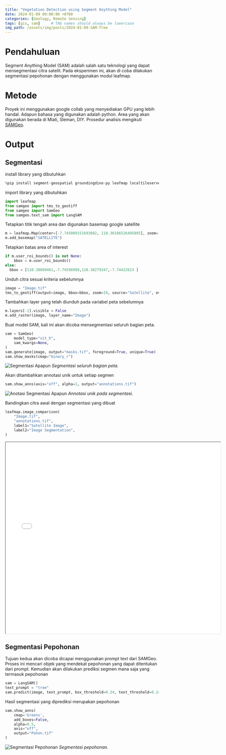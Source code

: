 ```yaml
---
title: "Vegetation Detection using Segment Anything Model"
date: 2024-01-09 09:00:00 +0700
categories: [Geology, Remote Sensing]
tags: [gis, sam]     # TAG names should always be lowercase
img_path: /assets/img/posts/2024-01-09-SAM-Tree
---
```


# Pendahuluan
Segment Anything Model (SAM) adalah salah satu teknologi yang dapat mensegmentasi citra satelit. Pada eksperimen ini, akan di coba dilakukan segmentasi pepohonan dengan menggunakan modul leafmap.

# Metode
Proyek ini menggunakan google collab yang menyediakan GPU yang lebih handal. Adapun bahasa yang digunakan adalah python. Area yang akan digunakan berada di Mlati, Sleman, DIY. Prosedur analisis mengikuti [SAMGeo](https://samgeo.gishub.org/).

# Output
## Segmentasi
install library yang dibutuhkan


```python
%pip install segment-geospatial groundingdino-py leafmap localtileserver
```

import library yang dibutuhkan


```python
import leafmap
from samgeo import tms_to_geotiff
from samgeo import SamGeo
from samgeo.text_sam import LangSAM
```

Tetapkan titik tengah area dan digunakan basemap google satellite


```python
m = leafmap.Map(center=[-7.745009151693082, 110.38166526495895], zoom=18, height="800px")
m.add_basemap("SATELLITE")
```

Tetapkan batas area of interest


```python
if m.user_roi_bounds() is not None:
    bbox = m.user_roi_bounds()
else:
  bbox = [110.38089461,-7.74598989,110.38279347,-7.74422623 ]
```

Unduh citra sesuai kriteria sebelumnya


```python
image = "Image.tif"
tms_to_geotiff(output=image, bbox=bbox, zoom=19, source="Satellite", overwrite=True)
```

Tambahkan layer yang telah diunduh pada variabel peta sebelumnya


```python
m.layers[-1].visible = False
m.add_raster(image, layer_name="Image")
```

Buat model SAM, kali ini akan dicoba mensegmentasi seluruh bagian peta.


```python
sam = SamGeo(
    model_type="vit_h",
    sam_kwargs=None,
)
sam.generate(image, output="masks.tif", foreground=True, unique=True)
sam.show_masks(cmap="binary_r")
```
![Segmentasi Apapun](Segment_Tree_13_0.png)
_Segmentasi seluruh bagian peta._
  
Akan ditambahkan annotasi unik untuk setiap segmen


```python
sam.show_anns(axis="off", alpha=1, output="annotations.tif")
```
![Anotasi Segmentasi Apapun](Segment_Tree_15_0.png)
_Annotasi unik pada segmentasi._

Bandingkan citra awal dengan segmentasi yang dibuat


```python
leafmap.image_comparison(
    "Image.tif",
    "annotations.tif",
    label1="Satellite Image",
    label2="Image Segmentation",
)
```
<iframe src="/assets/img/posts/2024-01-09-SAM-Tree/slider.html" title="Comparison" height= "627" width="704"></iframe>

## Segmentasi Pepohonan
Tujuan kedua akan dicoba dicapai menggunakan prompt text dari SAMGeo. Proses ini mencari objek yang mendekat pepohonan yang dapat ditentukan dari prompt. Kemudian akan dilakukan prediksi segmen mana saja yang termasuk pepohonan


```python
sam = LangSAM()
text_prompt = "tree"
sam.predict(image, text_prompt, box_threshold=0.24, text_threshold=0.24)
```
Hasil segmentasi yang diprediksi merupakan pepohonan

```python
sam.show_anns(
    cmap='Greens',
    add_boxes=False,
    alpha=0.5,
    axis="off",
    output="Pohon.tif"
)
```

![Segmentasi Pepohonan](Segment_Tree_21_0.png)
_Segmentasi pepohonan._
